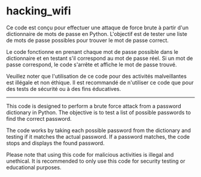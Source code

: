 # hacking_wifi

Ce code est conçu pour effectuer une attaque de force brute à partir d'un dictionnaire de mots de passe en Python.
L'objectif est de tester une liste de mots de passe possibles pour trouver le mot de passe correct.

Le code fonctionne en prenant chaque mot de passe possible dans le dictionnaire et en testant s'il correspond au mot de passe réel.
Si un mot de passe correspond, le code s'arrête et affiche le mot de passe trouvé.

Veuillez noter que l'utilisation de ce code pour des activités malveillantes est illégale et non éthique. 
Il est recommandé de n'utiliser ce code que pour des tests de sécurité ou à des fins éducatives.

-------------------------------------------------------------------------------------------------------------------------------------------------------------------------------

This code is designed to perform a brute force attack from a password dictionary in Python.
The objective is to test a list of possible passwords to find the correct password.

The code works by taking each possible password from the dictionary and testing if it matches the actual password.
If a password matches, the code stops and displays the found password.

Please note that using this code for malicious activities is illegal and unethical. It is recommended to only use this code for security testing or educational purposes.
